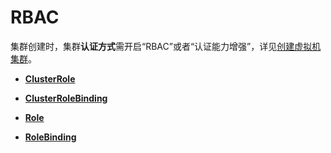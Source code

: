 # RBAC<a name="cce_02_0284"></a>

集群创建时，集群**认证方式**需开启“RBAC”或者“认证能力增强”，详见[创建虚拟机集群](https://support.huaweicloud.com/usermanual-cce/cce_01_0028.html)。

-   **[ClusterRole](ClusterRole.md)**  

-   **[ClusterRoleBinding](ClusterRoleBinding.md)**  

-   **[Role](Role.md)**  

-   **[RoleBinding](RoleBinding.md)**  


